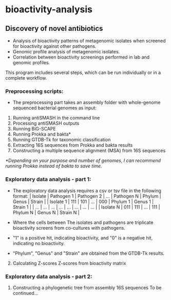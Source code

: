 # bioactivity-analysis

## Discovery of novel antibiotics

- Analysis of bioactivity patterns of metagenomic isolates when screened for bioactivity against other pathogens.
- Genomic profile analysis of metagenomic isolates.
- Correlation between bioactivity screenings performed in lab and genomic profiles.

This program includes several steps, which can be run individually or in a complete workflow.

### Preprocessing scripts:
- The preprocessing part takes an assembly folder with whole-genome sequenced bacterial genomes as input:
1) Running antiSMASH in the command line
2) Processing antiSMASH outputs
3) Running BiG-SCAPE
4) Running Prokka and bakta*
5) Running GTDB-Tk for taxonomic classification
6) Extracting 16S sequences from Prokka and bakta results
7) Constructing a multiple sequence alignment (MSA) from 16S sequences

_*Depending on your purpose and number of genomes, I can recommend running Prokka instead of bakta to save time._

### Exploratory data analysis - part 1:
- The exploratory data analysis requires a csv or tsv file in the following format:
  |  Isolate  | Pathogen 1 | Pathogen 2 | ... | Pathogen N |  Phylum  |  Genus  |  Strain  |
  | Isolate 1 |     111    |     101    | ... |    000     | Phylum 1 | Genus 1 | Strain 1 |
  |    ...    |     ...    |     ...    | ... |    ...     |    ...   |   ...   |    ...   |
  | Isolate N |     011    |     111    | ... |    111     | Phylum N | Genus N | Strain N |

- Where the cells between The isolates and pathogens are triplicate bioactivity screens from co-cultures with pathogens.
- "1" is a positive hit, indicating bioactivity, and "0" is a negative hit, indicating no bioactivity.
- "Phylum", "Genus" and "Strain" are obtained from the GTDB-Tk results.

2) Calculating Z-scores Z-scores from bioactivity matrix

### Exploratory data analysis - part 2:
1) Constructing a phylogenetic tree from assembly 16S sequences
To be continued...
